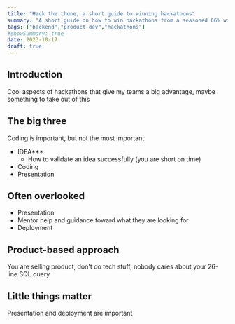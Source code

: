 ```yaml
---
title: "Hack the thone, a short guide to winning hackathons"
summary: "A short guide on how to win hackathons from a seasoned 66% winrate"
tags: ["backend","product-dev","hackathons"]
#showSummary: true
date: 2023-10-17
draft: true
---
```


## Introduction

Cool aspects of hackathons that give my teams a big advantage, maybe something to take out of this

## The big three

Coding is important, but not the most important:
- IDEA***
    - How to validate an idea successfully (you are short on time)
- Coding
- Presentation

## Often overlooked

- Presentation
- Mentor help and guidance toward what they are looking for
- Deployment

## Product-based approach

You are selling product, don't do tech stuff, nobody cares about your 26-line SQL query

## Little things matter

Presentation and deployment are important
